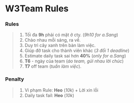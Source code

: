 ﻿# W3Team Rules

### Rules
>1. Tối đa **9h** phải có mặt ở cty. (*9h10 for a.Sang*)
>2. Chào nhau mỗi sáng, ra về.
>1. Duy trì cây xanh trên bàn làm việc.
>1. Giúp đỡ task cho thành viên khác (*3 đổi 1 deadline*)
>1. Estimate daily task sai hơn **40%** (*only for a.Sang*)
>1. **T6** - ngày của team (*áo team, gửi nhau lời chúc*)
>1. **T7** off team (*tuần làm việc*).

### Penalty

>1. Vi phạm Rule: **Heo** (*10k*) + Lời xin lỗi
>1. Daily task fail: **Heo** (*10k*)
